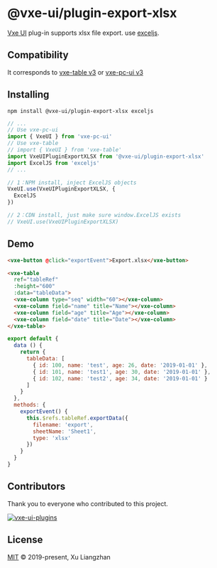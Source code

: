 # @vxe-ui/plugin-export-xlsx

[Vxe UI](https://vxeui.com/) plug-in supports xlsx file export. use [exceljs](https://github.com/exceljs/exceljs).

## Compatibility

It corresponds to [vxe-table v3](https://www.npmjs.com/package/vxe-table) or [vxe-pc-ui v3](https://www.npmjs.com/package/vxe-pc-ui)  

## Installing

```shell
npm install @vxe-ui/plugin-export-xlsx exceljs
```

```javascript
// ...
// Use vxe-pc-ui
import { VxeUI } from 'vxe-pc-ui'
// Use vxe-table
// import { VxeUI } from 'vxe-table'
import VxeUIPluginExportXLSX from '@vxe-ui/plugin-export-xlsx'
import ExcelJS from 'exceljs'
// ...

// 1：NPM install, inject ExcelJS objects
VxeUI.use(VxeUIPluginExportXLSX, {
  ExcelJS
})

// 2：CDN install, just make sure window.ExcelJS exists
// VxeUI.use(VxeUIPluginExportXLSX)
```

## Demo

```html
<vxe-button @click="exportEvent">Export.xlsx</vxe-button>

<vxe-table
  ref="tableRef"
  :height="600"
  :data="tableData">
  <vxe-column type="seq" width="60"></vxe-column>
  <vxe-column field="name" title="Name"></vxe-column>
  <vxe-column field="age" title="Age"></vxe-column>
  <vxe-column field="date" title="Date"></vxe-column>
</vxe-table>
```

```javascript
export default {
  data () {
    return {
      tableData: [
        { id: 100, name: 'test', age: 26, date: '2019-01-01' },
        { id: 101, name: 'test1', age: 30, date: '2019-01-01' },
        { id: 102, name: 'test2', age: 34, date: '2019-01-01' }
      ]
    }
  },
  methods: {
    exportEvent() {
      this.$refs.tableRef.exportData({
        filename: 'export',
        sheetName: 'Sheet1',
        type: 'xlsx'
      })
    }
  }
}
```

## Contributors

Thank you to everyone who contributed to this project.

[![vxe-ui-plugins](https://contrib.rocks/image?repo=x-extends/vxe-ui-plugins)](https://github.com/x-extends/vxe-ui-plugins/graphs/contributors)

## License

[MIT](LICENSE) © 2019-present, Xu Liangzhan
